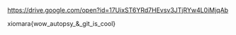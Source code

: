 https://drive.google.com/open?id=17UixST6YRd7HEvsv3JTjRYw4L0iMjqAb

xiomara{wow_autopsy_&_git_is_cool}
